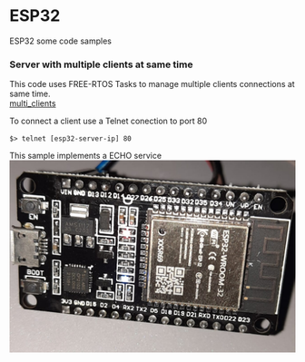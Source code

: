 # ESP32
ESP32 some code samples

### Server with multiple clients at same time
This code uses FREE-RTOS Tasks to manage multiple clients connections at same time.   
[multi_clients](multi_clients.ino)   
    
To connect a client use a Telnet conection to port 80
```
$> telnet [esp32-server-ip] 80
```
This sample implements a ECHO service
![esp32-image](esp32-wroom.jpeg)
